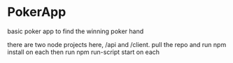 # PokerApp
basic poker app to find the winning poker hand

there are two node projects here, /api and /client.
pull the repo and run npm install on each
then run npm run-script start on each
